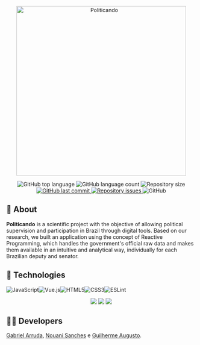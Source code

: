<p align="center">

  <img alt="Politicando" src="https://user-images.githubusercontent.com/49238044/129961384-70f847fd-4eca-4866-9d39-078afb641632.png"        width="450px" />
</p>

<p align="center">
  <img alt="GitHub top language" src="https://img.shields.io/github/languages/top/oGabrielArruda/politicando-web.svg">

  <img alt="GitHub language count" src="https://img.shields.io/github/languages/count/oGabrielArruda/politicando-web.svg">

  <img alt="Repository size" src="https://img.shields.io/github/repo-size/oGabrielArruda/politicando-web.svg">
  <a href="https://github.com/oGabrielArruda/politicando-web/commits/master">
    <img alt="GitHub last commit" src="https://img.shields.io/github/last-commit/oGabrielArruda/politicando-web.svg">
  </a>

  <a href="https://github.com/oGabrielArruda/politicando-web/issues">
    <img alt="Repository issues" src="https://img.shields.io/github/issues/oGabrielArruda/politicando-web.svg">
  </a>

  <img alt="GitHub" src="https://img.shields.io/github/license/oGabrielArruda/politicando-web.svg">

## :page_with_curl: About

**Politicando** is a scientific project with the objective of allowing political supervision and participation in Brazil through digital tools. Based on our research, we built an application using the concept of Reactive Programming, which handles the government's official raw data and makes them available in an intuitive and analytical way, individually for each Brazilian deputy and senator.

## :rocket: Technologies

![JavaScript](https://img.shields.io/badge/javascript-%23323330.svg?style=for-the-badge&logo=javascript&logoColor=%23F7DF1E)![Vue.js](https://img.shields.io/badge/vuejs-%2335495e.svg?style=for-the-badge&logo=vuedotjs&logoColor=%234FC08D)![HTML5](https://img.shields.io/badge/html5-%23E34F26.svg?style=for-the-badge&logo=html5&logoColor=white)![CSS3](https://img.shields.io/badge/css3-%231572B6.svg?style=for-the-badge&logo=css3&logoColor=white)![ESLint](https://img.shields.io/badge/ESLint-4B3263?style=for-the-badge&logo=eslint&logoColor=white)

<div align="center">
  <img class="gif" src="https://user-images.githubusercontent.com/49238044/130136558-470b797e-53aa-42c8-9f74-bfa674aabe6a.gif" />

  <img class="gif" src="https://user-images.githubusercontent.com/49238044/130144804-6b3c7ef6-1dd0-436d-8ce4-6543c3e6986d.gif" />

  <img class="gif" src="https://user-images.githubusercontent.com/49238044/130137575-5e91fa32-b32a-4931-98d6-cb9e0baa37b4.gif" />
</div>

## 👨‍💻 Developers

[Gabriel Arruda](https://github.com/oGabrielArruda), [Nouani Sanches](https://github.com/nouani) e [Guilherme Augusto](https://github.com/GuilhermeAugustoFT).
